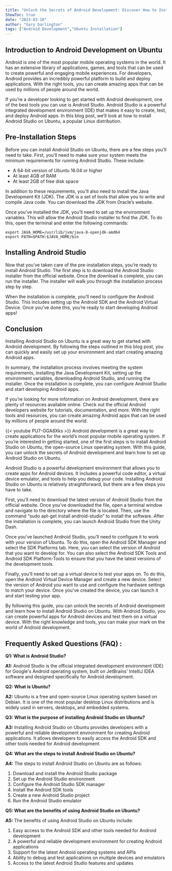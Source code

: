 ```yaml
---
title: "Unlock the Secrets of Android Development: Discover How to Install Android Studio on Ubuntu!"
ShowToc: true 
date: "2023-03-10"
author: "Gary Garlington" 
tags: ["Android Development","Ubuntu Installation"]
---
```

## Introduction to Android Development on Ubuntu

Android is one of the most popular mobile operating systems in the world. It has an extensive library of applications, games, and tools that can be used to create powerful and engaging mobile experiences. For developers, Android provides an incredibly powerful platform to build and deploy applications. With the right tools, you can create amazing apps that can be used by millions of people around the world. 

If you’re a developer looking to get started with Android development, one of the best tools you can use is Android Studio. Android Studio is a powerful integrated development environment (IDE) that makes it easy to create, test, and deploy Android apps. In this blog post, we’ll look at how to install Android Studio on Ubuntu, a popular Linux distribution. 

## Pre-Installation Steps

Before you can install Android Studio on Ubuntu, there are a few steps you’ll need to take. First, you’ll need to make sure your system meets the minimum requirements for running Android Studio. These include:

* A 64-bit version of Ubuntu 16.04 or higher
* At least 4GB of RAM
* At least 2GB of free disk space

In addition to these requirements, you’ll also need to install the Java Development Kit (JDK). The JDK is a set of tools that allow you to write and compile Java code. You can download the JDK from Oracle’s website. 

Once you’ve installed the JDK, you’ll need to set up the environment variables. This will allow the Android Studio installer to find the JDK. To do this, open the terminal and enter the following commands: 

```
export JAVA_HOME=/usr/lib/jvm/java-8-openjdk-amd64
export PATH=$PATH:$JAVA_HOME/bin
```

## Installing Android Studio

Now that you’ve taken care of the pre-installation steps, you’re ready to install Android Studio. The first step is to download the Android Studio installer from the official website. Once the download is complete, you can run the installer. The installer will walk you through the installation process step by step. 

When the installation is complete, you’ll need to configure the Android Studio. This includes setting up the Android SDK and the Android Virtual Device. Once you’ve done this, you’re ready to start developing Android apps!

## Conclusion

Installing Android Studio on Ubuntu is a great way to get started with Android development. By following the steps outlined in this blog post, you can quickly and easily set up your environment and start creating amazing Android apps. 

In summary, the installation process involves meeting the system requirements, installing the Java Development Kit, setting up the environment variables, downloading Android Studio, and running the installer. Once the installation is complete, you can configure Android Studio and start developing Android apps. 

If you’re looking for more information on Android development, there are plenty of resources available online. Check out the official Android developers website for tutorials, documentation, and more. With the right tools and resources, you can create amazing Android apps that can be used by millions of people around the world.

{{< youtube PU7-GGA8Xks >}} 
Android development is a great way to create applications for the world’s most popular mobile operating system. If you’re interested in getting started, one of the first steps is to install Android Studio on Ubuntu, the open-source Linux operating system. With this guide, you can unlock the secrets of Android development and learn how to set up Android Studio on Ubuntu. 

Android Studio is a powerful development environment that allows you to create apps for Android devices. It includes a powerful code editor, a virtual device emulator, and tools to help you debug your code. Installing Android Studio on Ubuntu is relatively straightforward, but there are a few steps you have to take. 

First, you’ll need to download the latest version of Android Studio from the official website. Once you’ve downloaded the file, open a terminal window and navigate to the directory where the file is located. Then, use the command “sudo apt-get install android-studio” to install the software. After the installation is complete, you can launch Android Studio from the Unity Dash. 

Once you’ve launched Android Studio, you’ll need to configure it to work with your version of Ubuntu. To do this, open the Android SDK Manager and select the SDK Platforms tab. Here, you can select the version of Android that you want to develop for. You can also select the Android SDK Tools and Android SDK Platform-Tools to ensure that you have the latest versions of the development tools. 

Finally, you’ll need to set up a virtual device to test your apps on. To do this, open the Android Virtual Device Manager and create a new device. Select the version of Android you want to use and configure the hardware settings to match your device. Once you’ve created the device, you can launch it and start testing your app. 

By following this guide, you can unlock the secrets of Android development and learn how to install Android Studio on Ubuntu. With Android Studio, you can create powerful apps for Android devices and test them on a virtual device. With the right knowledge and tools, you can make your mark on the world of Android development.

## Frequently Asked Questions (FAQ) :
**Q1: What is Android Studio?**

**A1:** Android Studio is the official integrated development environment (IDE) for Google's Android operating system, built on JetBrains' IntelliJ IDEA software and designed specifically for Android development.

**Q2: What is Ubuntu?**

**A2:** Ubuntu is a free and open-source Linux operating system based on Debian. It is one of the most popular desktop Linux distributions and is widely used in servers, desktops, and embedded systems.

**Q3: What is the purpose of installing Android Studio on Ubuntu?**

**A3:** Installing Android Studio on Ubuntu provides developers with a powerful and reliable development environment for creating Android applications. It allows developers to easily access the Android SDK and other tools needed for Android development.

**Q4: What are the steps to install Android Studio on Ubuntu?**

**A4:** The steps to install Android Studio on Ubuntu are as follows:

1. Download and install the Android Studio package
2. Set up the Android Studio environment
3. Configure the Android Studio SDK manager
4. Install the Android SDK tools
5. Create a new Android Studio project
6. Run the Android Studio emulator

**Q5: What are the benefits of using Android Studio on Ubuntu?**

**A5:** The benefits of using Android Studio on Ubuntu include:

1. Easy access to the Android SDK and other tools needed for Android development
2. A powerful and reliable development environment for creating Android applications
3. Support for the latest Android operating systems and APIs
4. Ability to debug and test applications on multiple devices and emulators
5. Access to the latest Android Studio features and updates





